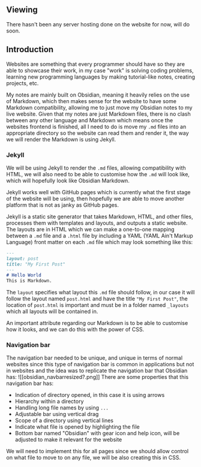 ## Viewing
There hasn't been any server hosting done on the website for now, will do soon.
## Introduction
Websites are something that every programmer should have so they are able to showcase their work, in my case "work" is solving coding problems, learning new programming languages by making tutorial-like notes, creating projects, etc.

My notes are mainly built on Obsidian, meaning it heavily relies on the use of Markdown, which then makes sense for the website to have some Markdown compatibility, allowing me to just move my Obsidian notes to my live website. Given that my notes are just Markdown files, there is no clash between any other language and Markdown which means once the websites frontend is finished, all I need to do is move my `.md` files into an appropriate directory so the website can read them and render it, the way we will render the Markdown is using Jekyll.
### Jekyll
We will be using Jekyll to render the `.md` files, allowing compatibility with HTML, we will also need to be able to customise how the `.md` will look like, which will hopefully look like Obsidian Markdown.

Jekyll works well with GitHub pages which is currently what the first stage of the website will be using, then hopefully we are able to move another platform that is not as janky as GitHub pages. 

Jekyll is a static site generator that takes Markdown, HTML, and other files, processes them with templates and layouts, and outputs a static website. The layouts are in HTML which we can make a one-to-one mapping between a `.md` file and a `.html` file by including a YAML (YAML Ain't Markup Language) front matter on each `.md` file which may look something like this:
```markdown
---
layout: post
title: "My First Post"
---
# Hello World
This is Markdown.
```
The `layout` specifies what layout this `.md` file should follow, in our case it will follow the layout named `post.html` and have the title `"My First Post"`, the location of `post.html` is important and must be in a folder named `_layouts` which all layouts will be contained in. 

An important attribute regarding our Markdown is to be able to customise how it looks, and we can do this with the power of CSS.

### Navigation bar
The navigation bar needed to be unique, and unique in terms of normal websites since this type of navigation bar is common in applications but not in websites and the idea was to replicate the navigation bar that Obsidian has:
![[obsidian_navbarresized?.png]]
There are some properties that this navigation bar has:
- Indication of directory opened, in this case it is using arrows
- Hierarchy within a directory
- Handling long file names by using `...` 
- Adjustable bar using vertical drag
- Scope of a directory using vertical lines
- Indicate what file is opened by highlighting the file
- Bottom bar named "Obsidian" with gear icon and help icon, will be adjusted to make it relevant for the website

We will need to implement this for all pages since we should allow control on what file to move to on any file, we will be also creating this in CSS.
